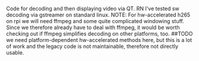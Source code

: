 Code for decoding and then displaying video via QT.
RN I've tested sw decoding via gstreamer on standard linux.
NOTE: For hw-accelerated h265 on rpi we will need ffmpeg and some quite complicated windowing stuff.
Since we therefore already have to deal with ffmpeg, it would be worth checking out if ffmpeg simplifies decoding on other platforms, too.
##TODO 
we need platform-dependent hw-accelerated methods here, but this is a lot of work and the legacy code is not maintainable, therefore not directly usable.
